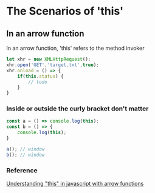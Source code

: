 # The Scenarios of 'this'
## In an arrow function
In an arrow function, 'this' refers to the method invoker
```javascript
let xhr = new XMLHttpRequest();
xhr.open('GET','target.txt',true);
xhr.onload = () => {
    if(this.status) {
        // todo
    }
}
```
### Inside or outside the curly bracket don't matter
``` javascript
const a = () => console.log(this);
const b = () => {
    console.log(this);
}

a(); // window
b(); // window
```

### Reference
[Understanding "this" in javascript with arrow functions](https://www.codementor.io/@dariogarciamoya/understanding-this-in-javascript-with-arrow-functions-gcpjwfyuc)